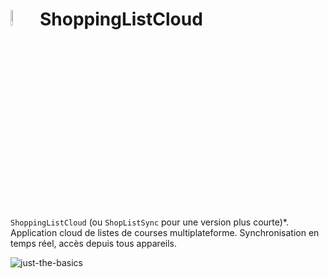 # <img src="https://github.com/paguielng/ShoppingListCloud/blob/main/images/shopplistapp.jpg" width="8%" alt="Image logo icon"/> ShoppingListCloud
`ShoppingListCloud` (ou `ShopListSync` pour une version plus courte)*. Application cloud de listes de courses multiplateforme. Synchronisation en temps réel, accès depuis tous appareils.

![just-the-basics](https://github.com/paguielng/ShoppingListCloud/blob/main/images/shopplistapp.jpg)
